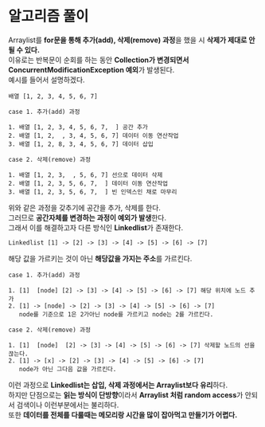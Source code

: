 # 알고리즘 풀이

Arraylist를 **for문을 통해 추가(add), 삭제(remove) 과정**을 했을 시 **삭제가 제대로 안될 수 있다.**  
이유로는 반복문이 순회를 하는 동안 **Collection가 변경되면서 ConcurrentModificationException 예외**가 발생된다.  
예시를 들어서 설명하겠다.

    배열 [1, 2, 3, 4, 5, 6, 7] 
    
    case 1. 추가(add) 과정

    1. 배열 [1, 2, 3, 4, 5, 6, 7,  ] 공간 추가
    2. 배열 [1, 2,  , 3, 4, 5, 6, 7] 데이터 이동 연산작업
    3. 배열 [1, 2, 8, 3, 4, 5, 6, 7] 데이터 삽입    
    
    case 2. 삭제(remove) 과정
    
    1. 배열 [1, 2, 3,  , 5, 6, 7] 선으로 데이터 삭제
    2. 배열 [1, 2, 3, 5, 6, 7,  ] 데이터 이동 연산작업
    3. 배열 [1, 2, 3, 5, 6, 7,  ] 빈 인덱스인 채로 마무리
    
위와 같은 과정을 갖추기에 공간을 추가, 삭제를 한다.    
그러므로 **공간자체를 변경하는 과정이 예외가 발생**한다.  
그래서 이를 해결하고자 다른 방식인 **Linkedlist**가 존재한다.

    Linkedlist [1] -> [2] -> [3] -> [4] -> [5] -> [6] -> [7] 
    
해당 값을 가르키는 것이 아닌 **해당값을 가지는 주소**를 가르킨다.

    case 1. 추가(add) 과정
    
    1. [1]  [node] [2] -> [3] -> [4] -> [5] -> [6] -> [7] 해당 위치에 노드 추가
    2. [1] -> [node] -> [2] -> [3] -> [4] -> [5] -> [6] -> [7]  
       node를 기준으로 1은 2가아닌 node를 가르키고 node는 2를 가르킨다.
       
    case 2. 삭제(remove) 과정   
    
    1. [1]  [node]  [2] -> [3] -> [4] -> [5] -> [6] -> [7] 삭제할 노드의 선을 끊는다.
    2. [1] -> [x] -> [2] -> [3] -> [4] -> [5] -> [6] -> [7]  
       node가 아닌 그다음 값을 가르킨다.
       
이런 과정으로 **Linkedlist는 삽입, 삭제 과정에서는 Arraylist보다 유리**하다.  
하지만 단점으로는 **읽는 방식이 단방향**이라서 **Arraylist 처럼 random access**가 안되서 검색이나 이런부분에서는 불리하다.  
또한 **데이터를 전체를 다룰때는 메모리랑 시간을 많이 잡아먹고 만들기가 어렵다.**
